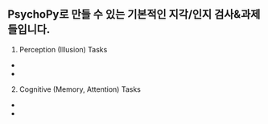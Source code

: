 ## PsychoPy로 만들 수 있는 기본적인 지각/인지 검사&과제들입니다. 

1) Perception (Illusion) Tasks

  - 
  -

2) Cognitive (Memory, Attention) Tasks

  - 
  - 

